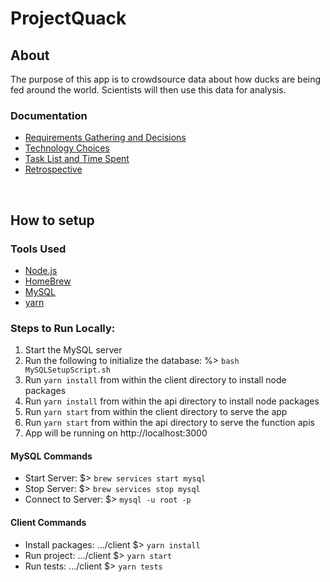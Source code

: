 # ProjectQuack
## About
The purpose of this app is to crowdsource data about how ducks are being fed around the world. Scientists will then use this data for analysis.

### Documentation
- [Requirements Gathering and Decisions](Documents/requirements-gathering.md)
- [Technology Choices](Documents/tech-stack.md)
- [Task List and Time Spent](Documents/task-list.md)
- [Retrospective](Documents/retrospective.md)

</br>

## How to setup

### Tools Used
- [Node.js](https://nodejs.org/en/)
- [HomeBrew](https://brew.sh/)
- [MySQL](https://dev.mysql.com/)
- [yarn](https://yarnpkg.com/)

### Steps to Run Locally:
1. Start the MySQL server
1. Run the following to initialize the database: 
   %> ```bash MySQLSetupScript.sh```
1. Run ```yarn install``` from within the client directory to install node packages
1. Run ```yarn install``` from within the api directory to install node packages
1. Run ```yarn start``` from within the client directory to serve the app 
1. Run ```yarn start``` from within the api directory to serve the function apis
1. App will be running on http://localhost:3000

#### MySQL Commands
- Start Server: $> ```brew services start mysql```
- Stop Server: $> ```brew services stop mysql```
- Connect to Server: $> ```mysql -u root -p```

#### Client Commands
- Install packages: .../client $> ```yarn install```
- Run project: .../client $> ```yarn start```
- Run tests: .../client $> ```yarn tests```
